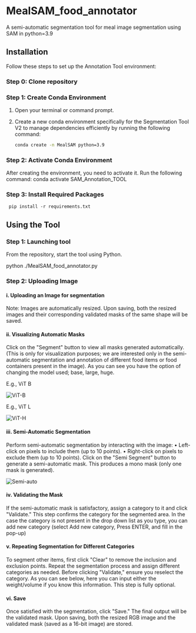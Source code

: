 # MealSAM_food_annotator
A semi-automatic segmentation tool for meal image segmentation using SAM in python=3.9 



## Installation

Follow these steps to set up the Annotation Tool environment:

### Step 0: Clone repository 

  

### Step 1: Create Conda Environment

1. Open your terminal or command prompt.

2. Create a new conda environment specifically for the Segmentation Tool V2 to manage dependencies efficiently by running the following command:

   ```bash
   conda create -n MealSAM python=3.9

### Step 2: Activate Conda Environment

After creating the environment, you need to activate it. Run the following command:
 conda activate SAM_Annotation_TOOL

### Step 3:  Install Required Packages
     
     pip install -r requirements.txt


## Using the Tool

### Step 1: Launching tool
From the repository, start the tool using Python.

  python ./MealSAM_food_annotator.py

### Step 2: Uploading Image
#### i.	Uploading an Image for segmentation
Note: Images are automatically resized. Upon saving, both the resized images and their corresponding validated masks of the same shape will be saved.



#### ii.	Visualizing Automatic Masks
Click on the "Segment" button to view all masks generated automatically. (This is only for visualization purposes; we are interested only in the semi-automatic segmentation and annotation of different food items or food containers present in the image). As you can see you have the option of changing the model used; base, large, huge.

E.g., ViT B

![ViT-B](/images/vit-B_automatic.png "ViT-B")


E.g., ViT L

![ViT-H](/images/vit-L_automatic.png "ViT-L")


#### iii.	Semi-Automatic Segmentation
Perform semi-automatic segmentation by interacting with the image:
•	Left-click on pixels to include them (up to 10 points).
•	Right-click on pixels to exclude them (up to 10 points).
Click on the "Semi Segment" button to generate a semi-automatic mask. This produces a mono mask (only one mask is generated).

![Semi-auto](/images/annotatedexampleMealSAM.png "Semi Auto")


#### iv.	Validating the Mask
If the semi-automatic mask is satisfactory, assign a category to it and click "Validate."
This step confirms the category for the segmented area. In the case the category is not present in the drop down list as you type, you can add new category (select Add new category, Press ENTER, and fill in the pop-up)


#### v.	Repeating Segmentation for Different Categories
To segment other items, first click "Clear" to remove the inclusion and exclusion points.
Repeat the segmentation process and assign different categories as needed.
Before clicking "Validate," ensure you reselect the category. 
As you can see below, here you can input either the weight/volume if you know this information. This step is fully optional.


#### vi. Save 
Once satisfied with the segmentation, click "Save."
The final output will be the validated mask. Upon saving, both the resized RGB image and the validated mask (saved as a 16-bit image) are stored.

